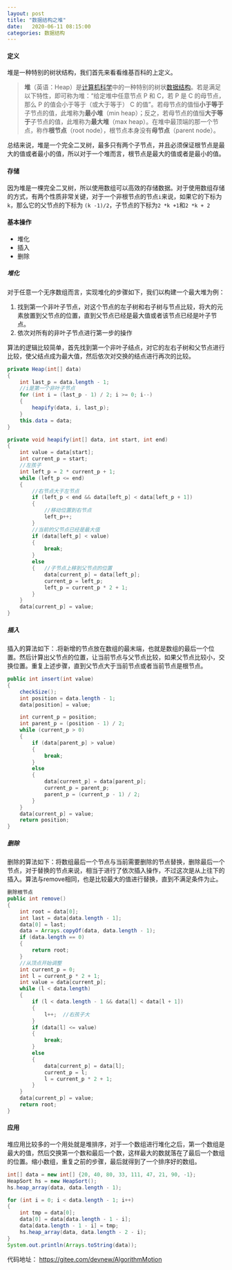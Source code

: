 ```yaml
---
layout: post
title: "数据结构之堆"
date:   2020-06-11 08:15:00
categories: 数据结构
---
```


#### **定义**

堆是一种特别的树状结构，我们首先来看看维基百科的上定义。

> **堆**（英语：Heap）是[计算机科学](https://zh.wikipedia.org/wiki/%E8%AE%A1%E7%AE%97%E6%9C%BA%E7%A7%91%E5%AD%A6)中的一种特别的树状[数据结构](https://zh.wikipedia.org/wiki/%E6%95%B0%E6%8D%AE%E7%BB%93%E6%9E%84)。若是满足以下特性，即可称为堆：“给定堆中任意节点 P 和 C，若 P 是 C 的母节点，那么 P 的值会小于等于（或大于等于） C 的值”。若母节点的值恒**小于等于**子节点的值，此堆称为**最小堆**（min heap）；反之，若母节点的值恒**大于等于**子节点的值，此堆称为**最大堆**（max heap）。在堆中最顶端的那一个节点，称作**根节点**（root node），根节点本身没有**母节点**（parent node）。

总结来说，堆是一个完全二叉树，最多只有两个子节点，并且必须保证根节点是最大的值或者最小的值，所以对于一个堆而言，根节点是最大的值或者是最小的值。

#### 存储

因为堆是一棵完全二叉树，所以使用数组可以高效的存储数据。对于使用数组存储的方式，有两个性质非常关键，对于一个非根节点的节点`i`来说，如果它的下标为`k`，那么它的父节点的下标为 `(k -1)/2`，子节点的下标为`2 *k +1`和`2 *k + 2`

#### 基本操作

- 堆化
- 插入
- 删除

##### 堆化

对于任意一个无序数组而言，实现堆化的步骤如下，我们以构建一个最大堆为例：

1. 找到第一个非叶子节点，对这个节点的左子树和右子树与节点比较，将大的元素放置到父节点的位置，直到父节点已经是最大值或者该节点已经是叶子节点。
2. 依次对所有的非叶子节点进行第一步的操作



算法的逻辑比较简单，首先找到第一个非叶子结点，对它的左右子树和父节点进行比较，使父结点成为最大值，然后依次对交换的结点进行再次的比较。

```java
private Heap(int[] data)
{
    int last_p = data.length - 1;
    //i是第一个非叶子节点
    for (int i = (last_p - 1) / 2; i >= 0; i--)
    {
        heapify(data, i, last_p);
    }
    this.data = data;
}

private void heapify(int[] data, int start, int end)
{
    int value = data[start];
    int current_p = start;
    //左孩子
    int left_p = 2 * current_p + 1;
    while (left_p <= end)
    {
        //右节点大于左节点
        if (left_p < end && data[left_p] < data[left_p + 1])
        {   
            //移动位置到右节点
            left_p++;
        }
        //当前的父节点已经是最大值
        if (data[left_p] < value)
        {
            break;
        }
        else
        {   //子节点上移到父节点的位置
            data[current_p] = data[left_p];
            current_p = left_p;
            left_p = current_p * 2 + 1;
        }
    }
    data[current_p] = value;
}
```



##### 插入

插入的算法如下：.将新增的节点放在数组的最末端，也就是数组的最后一个位置。然后计算出父节点的位置，让当前节点与父节点比较，如果父节点比较小，交换位置。重复上述步骤，直到父节点大于当前节点或者当前节点是根节点。

```java
public int insert(int value)
{
    checkSize();
    int position = data.length - 1;
    data[position] = value;

    int current_p = position;
    int parent_p = (position - 1) / 2;
    while (current_p > 0)
    {
        if (data[parent_p] > value)
        {
            break;
        }
        else
        {
            data[current_p] = data[parent_p];
            current_p = parent_p;
            parent_p = (current_p - 1) / 2;
        }
    }
    data[current_p] = value;
    return position;
}
```



##### 删除

删除的算法如下：将数组最后一个节点与当前需要删除的节点替换，删除最后一个节点，对于替换的节点来说，相当于进行了依次插入操作，不过这次是从上往下的插入。算法与remove相同，也是比较最大的值进行替换，直到不满足条件为止。

```java
删除根节点
public int remove()
{
    int root = data[0];
    int last = data[data.length - 1];
    data[0] = last;
    data = Arrays.copyOf(data, data.length - 1);
    if (data.length == 0)
    {
        return root;
    }
    //从顶点开始调整
    int current_p = 0;
    int l = current_p * 2 + 1;
    int value = data[current_p];
    while (l < data.length)
    {
        if (l < data.length - 1 && data[l] < data[l + 1])
        {
            l++;  //右孩子大
        }
        if (data[l] <= value)
        {
            break;
        }
        else
        {
            data[current_p] = data[l];
            current_p = l;
            l = current_p * 2 + 1;
        }
    }
    data[current_p] = value;
    return root;
}
```



#### 应用

堆应用比较多的一个用处就是堆排序，对于一个数组进行堆化之后，第一个数组是最大的值，然后交换第一个数和最后一个数，这样最大的数就落在了最后一个数组的位置。缩小数组，重复之前的步骤，最后就得到了一个排序好的数组。

```java
int[] data = new int[] {20, 40, 80, 33, 111, 47, 21, 90, -1};
HeapSort hs = new HeapSort();
hs.heap_array(data, data.length - 1);

for (int i = 0; i < data.length - 1; i++)
{
    int tmp = data[0];
    data[0] = data[data.length - 1 - i];
    data[data.length - 1 - i] = tmp;
    hs.heap_array(data, data.length - 2 - i);
}
System.out.println(Arrays.toString(data));
```



代码地址： https://gitee.com/devnew/AlgorithmMotion



